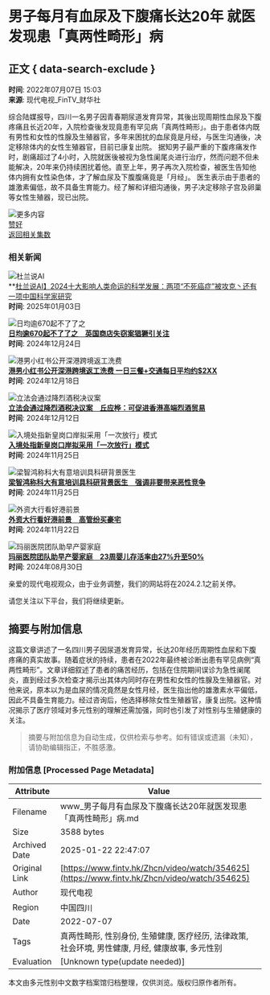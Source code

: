 # 男子每月有血尿及下腹痛长达20年 就医发现患「真两性畸形」病

## 正文 { data-search-exclude }


**时间**: 2022年07月07日 15:03  
**来源**: 现代电视\_FinTV\_财华社

综合陆媒报导，四川一名男子因青春期尿道发育异常，其後出现周期性血尿及下腹疼痛且长近20年，入院检查後发现竟患有罕见病「真两性畸形」。由于患者体内既有男性和女性的性腺及生殖器官，多年来困扰的血尿竟是月经，与医生沟通後，决定移除体内的女性生殖器官，目前已康复出院。 据知男子最严重的下腹疼痛发作时，剧痛超过了4小时，入院就医後被视为急性阑尾炎进行治疗，然而问题不但未能解决，20年来仍持续困扰着他。直至上年，男子再次入院检查，被医生告知他体内拥有女性染色体，才了解血尿及下腹腹痛竟是「月经」。 医生表示由于患者的雄激素偏低，故不具备生育能力。经了解和详细沟通後，男子决定移除子宫及卵巢等女性生殖器，现已出院。

![更多内容](https://www.fintv.hk/static/images/logo_white.png)  
[赞好](javascript:void(0); "赞")  
[返回相关集数](https://www.fintv.hk/Zhcn/programme/landing/4261)  

### 相关新闻

![杜兰说AI](https://fs.fintv.hk/videoimage/org/202501/359866.jpg)  
**[杜兰说AI】2024十大影响人类命运的科学发展：两项“不死癌症”被攻克丶还有一项中国科学家研究](https://www.fintv.hk/Zhcn/video/watch/359866)  
**时间**: 2025年01月03日  

![日均逾670起不了了之](https://fs.fintv.hk/videoimage/org/202412/359804.jpg)  
**[日均逾670起不了了之　英国商店失窃案猖獗引关注](https://www.fintv.hk/Zhcn/video/watch/359804)**  
**时间**: 2024年12月24日  

![港男小红书公开深港跨境返工洗费](https://fs.fintv.hk/videoimage/org/202412/359766.jpg)  
**[港男小红书公开深港跨境返工洗费 一日三餐+交通每日平均约$2XX](https://www.fintv.hk/Zhcn/video/watch/359766)**  
**时间**: 2024年12月18日  

![立法会通过降烈酒税决议案](https://fs.fintv.hk/videoimage/org/202412/359733.jpg)  
**[立法会通过降烈酒税决议案　丘应桦：可促进香港高端烈酒贸易](https://www.fintv.hk/Zhcn/video/watch/359733)**  
**时间**: 2024年12月12日  

![入境处指新皇岗口岸拟采用「一次放行」模式](https://fs.fintv.hk/videoimage/org/202411/359633.jpg)  
**[入境处指新皇岗口岸拟采用「一次放行」模式](https://www.fintv.hk/Zhcn/video/watch/359633)**  
**时间**: 2024年11月25日  

![梁智鸿称科大有意培训具科研背景医生](https://fs.fintv.hk/videoimage/org/202411/359631.jpg)  
**[梁智鸿称科大有意培训具科研背景医生　强调非要带来恶性竞争](https://www.fintv.hk/Zhcn/video/watch/359631)**  
**时间**: 2024年11月25日  

![外资大行看好港前景](https://fs.fintv.hk/videoimage/org/202411/359625.jpg)  
**[外资大行看好港前景　高管纷买豪宅](https://www.fintv.hk/Zhcn/video/watch/359625)**  
**时间**: 2024年11月22日  

![玛丽医院团队助早产婴家庭](https://fs.fintv.hk/videoimage/org/202408/359253.jpg)  
**[玛丽医院团队助早产婴家庭　23周婴儿存活率由27%升至50%](https://www.fintv.hk/Zhcn/video/watch/359253)**  
**时间**: 2024年08月30日  

亲爱的现代电视观众，由于业务调整，我们的网站将在2024.2.1之前关停。

请您关注以下平台，我们将继续更新。
<!-- tcd_original_link https://www.fintv.hk/Zhcn/video/watch/354625 -->


## 摘要与附加信息

<!-- tcd_abstract -->
这篇文章讲述了一名四川男子因尿道发育异常，长达20年经历周期性血尿和下腹疼痛的真实故事。随着症状的持续，患者在2022年最终被诊断出患有罕见病例“真两性畸形”。文章详细叙述了患者的痛苦经历，包括在住院期间误诊为急性阑尾炎，直到经过多次检查才揭示出其体内同时存在男性和女性的性腺及生殖器官。对他来说，原本以为是血尿的情况竟然是女性月经，医生指出他的雄激素水平偏低，因此不具备生育能力。经过咨询后，他选择移除女性生殖器官，康复出院。这种情况揭示了医疗领域对多元性别的理解还需加强，同时也引发了对性别与生殖健康的关注。
<!-- tcd_abstract_end -->

> 摘要与附加信息为自动生成，仅供检索与参考。如有错误或遗漏（未知），请协助编辑指正，不胜感激。

### 附加信息 [Processed Page Metadata]

| Attribute       | Value                                  |
|-----------------|----------------------------------------|
| Filename        | www_男子每月有血尿及下腹痛长达20年就医发现患「真两性畸形」病.md                             |
| Size            | 3588 bytes                           |
| Archived Date   | 2025-01-22 22:47:07                             |
| Original Link   | [https://www.fintv.hk/Zhcn/video/watch/354625](https://www.fintv.hk/Zhcn/video/watch/354625)                       |
| Author          | 现代电视                               |
| Region          | 中国四川                               |
| Date            | 2022-07-07                                 |
| Tags            | 真两性畸形, 性别身份, 生殖健康, 医疗经历, 法律政策, 社会环境, 男性健康, 月经, 健康故事, 多元性别                                 |
| Evaluation            | [Unknown type(update needed)]                                 |
<!-- tcd_table_end -->

本文由多元性别中文数字档案馆归档整理，仅供浏览。版权归原作者所有。
